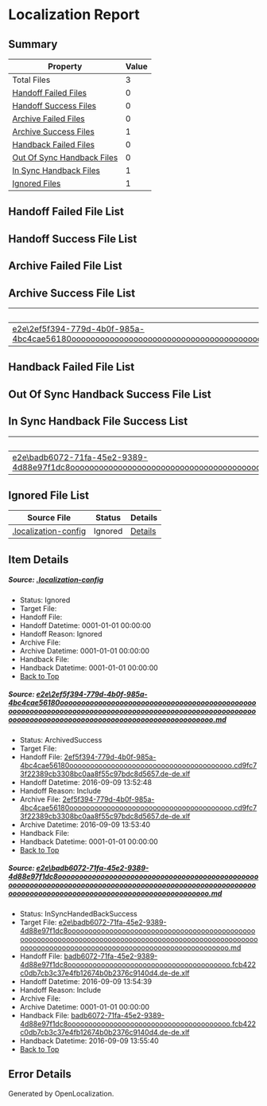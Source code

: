 # <a name='report-top'></a> Localization Report

## Summary
 Property | Value 
 -------- | ----- 
 Total Files | 3
[ Handoff Failed Files ](#handoff-failed-list)| 0
[ Handoff Success Files ](#handoff-success-list)| 0
[ Archive Failed Files ](#archive-failed-list)| 0
[ Archive Success Files ](#archive-success-list)| 1
[ Handback Failed Files ](#handback-failed-list)| 0
[ Out Of Sync Handback Files ](#outofsync-handback-success-list)| 0
[ In Sync Handback Files ](#insync-handback-success-list)| 1
[ Ignored Files ](#ignored-list)| 1

## <a name='handoff-failed-list'></a> Handoff Failed File List

## <a name='handoff-success-list'></a> Handoff Success File List

## <a name='archive-failed-list'></a> Archive Failed File List

## <a name='archive-success-list'></a> Archive Success File List
 Source File | Status | Details 
 ----------- | ------ | ------- 
 [e2e\2ef5f394-779d-4b0f-985a-4bc4cae56180oooooooooooooooooooooooooooooooooooooooooooooooooooooooooooooooooooooooooooooooooooooooooooooooooooooooooooooooooooooooooooooooooooooooooooooooooooooooo.md](https://github.com/OpenLocalizationTestOrg/ol-test0/blob/089cd82e612218b575cac04b91a6328f0225460c/e2e/2ef5f394-779d-4b0f-985a-4bc4cae56180oooooooooooooooooooooooooooooooooooooooooooooooooooooooooooooooooooooooooooooooooooooooooooooooooooooooooooooooooooooooooooooooooooooooooooooooooooooooo.md) | ArchivedSuccess | [Details](#7947902c4f20395ddc6f7beb3b5ef37f9a505ed61)

## <a name='handback-failed-list'></a> Handback Failed File List

## <a name='outofsync-handback-success-list'></a> Out Of Sync Handback Success File List

## <a name='insync-handback-success-list'></a> In Sync Handback File Success List
 Source File | Status | Details 
 ----------- | ------ | ------- 
 [e2e\badb6072-71fa-45e2-9389-4d88e97f1dc8oooooooooooooooooooooooooooooooooooooooooooooooooooooooooooooooooooooooooooooooooooooooooooooooooooooooooooooooooooooooooooooooooooooooooooooooooooooooo.md](https://github.com/OpenLocalizationTestOrg/ol-test0/blob/9e5e53065e3d5364b4221307de67385e61fd8a0c/e2e/badb6072-71fa-45e2-9389-4d88e97f1dc8oooooooooooooooooooooooooooooooooooooooooooooooooooooooooooooooooooooooooooooooooooooooooooooooooooooooooooooooooooooooooooooooooooooooooooooooooooooooo.md) | InSyncHandedBackSuccess | [Details](#75c1e2ca114580dfd2cf6f34dcccb2e33df1f4bd2)

## <a name='ignored-list'></a> Ignored File List
 Source File | Status | Details 
 ----------- | ------ | ------- 
 [.localization-config](https://github.com/OpenLocalizationTestOrg/ol-test0/blob/9e5e53065e3d5364b4221307de67385e61fd8a0c/.localization-config) | Ignored | [Details](#c268a05ecaa7ec85942ed632c29928ee5bd6da8d0)

## Item Details
##### <a name='c268a05ecaa7ec85942ed632c29928ee5bd6da8d0'></a> Source: [.localization-config](https://github.com/OpenLocalizationTestOrg/ol-test0/blob/9e5e53065e3d5364b4221307de67385e61fd8a0c/.localization-config)
* Status: Ignored
* Target File: 
* Handoff File: 
* Handoff Datetime: 0001-01-01 00:00:00
* Handoff Reason: Ignored
* Archive File: 
* Archive Datetime: 0001-01-01 00:00:00
* Handback File: 
* Handback Datetime: 0001-01-01 00:00:00
* [Back to Top](#report-top)

##### <a name='7947902c4f20395ddc6f7beb3b5ef37f9a505ed61'></a> Source: [e2e\2ef5f394-779d-4b0f-985a-4bc4cae56180oooooooooooooooooooooooooooooooooooooooooooooooooooooooooooooooooooooooooooooooooooooooooooooooooooooooooooooooooooooooooooooooooooooooooooooooooooooooo.md](https://github.com/OpenLocalizationTestOrg/ol-test0/blob/089cd82e612218b575cac04b91a6328f0225460c/e2e/2ef5f394-779d-4b0f-985a-4bc4cae56180oooooooooooooooooooooooooooooooooooooooooooooooooooooooooooooooooooooooooooooooooooooooooooooooooooooooooooooooooooooooooooooooooooooooooooooooooooooooo.md)
* Status: ArchivedSuccess
* Target File: 
* Handoff File: [2ef5f394-779d-4b0f-985a-4bc4cae56180ooooooooooooooooooooooooooooooooooooooo.cd9fc73f22389cb3308bc0aa8f55c97bdc8d5657.de-de.xlf](https://github.com/OpenLocalizationTestOrg/ol-test0-handoff/blob/fcc3c77c209d68f4961222d627d0a51af6548134/ol-handoff/OpenLocalizationTestOrg/ol-test0-dede/yuwzho/ht/2ef5f394-779d-4b0f-985a-4bc4cae56180ooooooooooooooooooooooooooooooooooooooo.cd9fc73f22389cb3308bc0aa8f55c97bdc8d5657.de-de.xlf)
* Handoff Datetime: 2016-09-09 13:52:48
* Handoff Reason: Include
* Archive File: [2ef5f394-779d-4b0f-985a-4bc4cae56180ooooooooooooooooooooooooooooooooooooooo.cd9fc73f22389cb3308bc0aa8f55c97bdc8d5657.de-de.xlf](https://github.com/OpenLocalizationTestOrg/ol-test0-handoff/blob/6ada830f7b5086038300ff821d8fae90ebab2bf7/ol-archive/OpenLocalizationTestOrg/ol-test0-dede/yuwzho/ht/2ef5f394-779d-4b0f-985a-4bc4cae56180ooooooooooooooooooooooooooooooooooooooo.cd9fc73f22389cb3308bc0aa8f55c97bdc8d5657.de-de.xlf)
* Archive Datetime: 2016-09-09 13:53:40
* Handback File: 
* Handback Datetime: 0001-01-01 00:00:00
* [Back to Top](#report-top)

##### <a name='75c1e2ca114580dfd2cf6f34dcccb2e33df1f4bd2'></a> Source: [e2e\badb6072-71fa-45e2-9389-4d88e97f1dc8oooooooooooooooooooooooooooooooooooooooooooooooooooooooooooooooooooooooooooooooooooooooooooooooooooooooooooooooooooooooooooooooooooooooooooooooooooooooo.md](https://github.com/OpenLocalizationTestOrg/ol-test0/blob/9e5e53065e3d5364b4221307de67385e61fd8a0c/e2e/badb6072-71fa-45e2-9389-4d88e97f1dc8oooooooooooooooooooooooooooooooooooooooooooooooooooooooooooooooooooooooooooooooooooooooooooooooooooooooooooooooooooooooooooooooooooooooooooooooooooooooo.md)
* Status: InSyncHandedBackSuccess
* Target File: [e2e\badb6072-71fa-45e2-9389-4d88e97f1dc8oooooooooooooooooooooooooooooooooooooooooooooooooooooooooooooooooooooooooooooooooooooooooooooooooooooooooooooooooooooooooooooooooooooooooooooooooooooooo.md](https://github.com/OpenLocalizationTestOrg/ol-test0-dede/blob/0c995643da5f99c8362d7d808418e35688676e0c/e2e/badb6072-71fa-45e2-9389-4d88e97f1dc8oooooooooooooooooooooooooooooooooooooooooooooooooooooooooooooooooooooooooooooooooooooooooooooooooooooooooooooooooooooooooooooooooooooooooooooooooooooooo.md)
* Handoff File: [badb6072-71fa-45e2-9389-4d88e97f1dc8ooooooooooooooooooooooooooooooooooooooo.fcb422c0db7cb3c37e4fb12674b0b2376c9140d4.de-de.xlf](https://github.com/OpenLocalizationTestOrg/ol-test0-handoff/blob/7e0c591a0319ac761e8e42a23eb1b178af2746e2/ol-handoff/OpenLocalizationTestOrg/ol-test0-dede/yuwzho/ht/badb6072-71fa-45e2-9389-4d88e97f1dc8ooooooooooooooooooooooooooooooooooooooo.fcb422c0db7cb3c37e4fb12674b0b2376c9140d4.de-de.xlf)
* Handoff Datetime: 2016-09-09 13:54:39
* Handoff Reason: Include
* Archive File: 
* Archive Datetime: 0001-01-01 00:00:00
* Handback File: [badb6072-71fa-45e2-9389-4d88e97f1dc8ooooooooooooooooooooooooooooooooooooooo.fcb422c0db7cb3c37e4fb12674b0b2376c9140d4.de-de.xlf](https://github.com/OpenLocalizationTestOrg/ol-test0-handback/blob/522513930b8843511344177781b6c551e26bb9bc/ol-handback/OpenLocalizationTestOrg/ol-test0-dede/yuwzho/ht/badb6072-71fa-45e2-9389-4d88e97f1dc8ooooooooooooooooooooooooooooooooooooooo.fcb422c0db7cb3c37e4fb12674b0b2376c9140d4.de-de.xlf)
* Handback Datetime: 2016-09-09 13:55:40
* [Back to Top](#report-top)


## Error Details

Generated by OpenLocalization.
